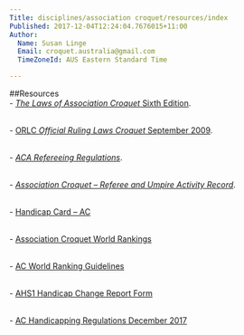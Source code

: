 ```yaml
---
Title: disciplines/association croquet/resources/index
Published: 2017-12-04T12:24:04.7676015+11:00
Author:
  Name: Susan Linge
  Email: croquet.australia@gmail.com
  TimeZoneId: AUS Eastern Standard Time

---
```

##Resources
<br/>- [*The Laws of Association Croquet* Sixth Edition](/the-laws-of-association-croquet-.pdf).

<br/>- [ORLC *Official Ruling Laws Croquet* September 2009](resources/orlc-september-2009.pdf).

<br/>- [*ACA Refereeing Regulations*](/aca-refereeing-regulations-october-2015.pdf).

<br/>- [*Association Croquet – Referee and Umpire Activity Record*](resources/referee-umpire-activity-record-version-4.pdf).

<br/>- [Handicap Card – AC](/ac-handicap-card.PDF)

<br/>- [Association Croquet World Rankings](http://butedock.demon.co.uk/cgs/rank.php)

<br/>- [AC World Ranking Guidelines](/disciplines/association-croquet/resources/ac-world-ranking-guidelines.pdf)

<br/>- [AHS1 Handicap Change Report Form](/disciplines/association-croquet/resources/ahs1-handicap-change-report-form.pdf)

<br/>- [AC Handicapping Regulations December 2017](/disciplines/association-croquet/resources/handicapping-regulations-ac-december-2017-.pdf)